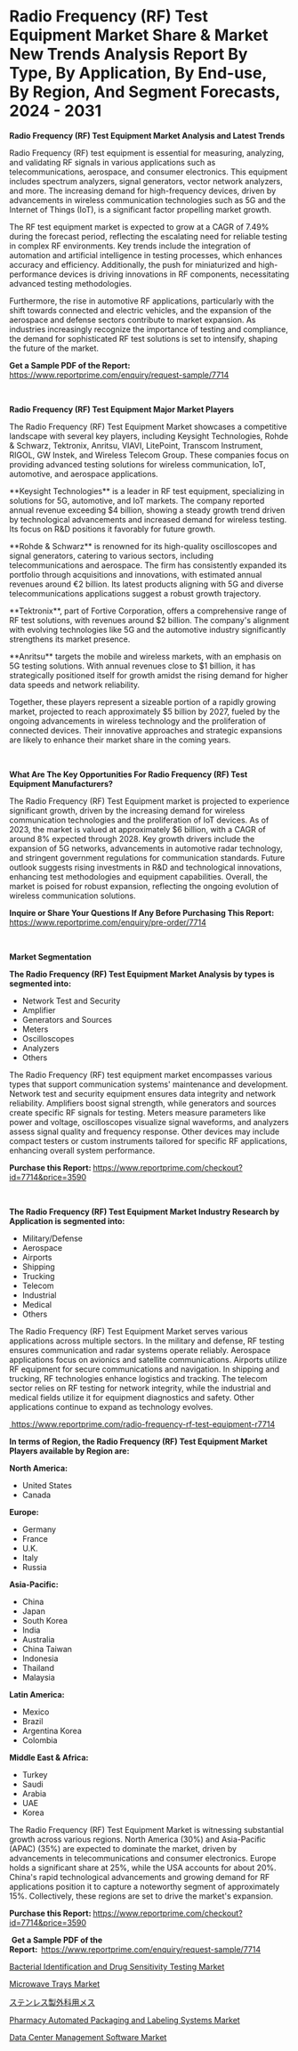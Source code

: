 <p><h1>Radio Frequency (RF) Test Equipment Market Share & Market New Trends Analysis Report By Type, By Application, By End-use, By Region, And Segment Forecasts, 2024 - 2031</h1></p><p><strong>Radio Frequency (RF) Test Equipment Market Analysis and Latest Trends</strong></p>
<p><p>Radio Frequency (RF) test equipment is essential for measuring, analyzing, and validating RF signals in various applications such as telecommunications, aerospace, and consumer electronics. This equipment includes spectrum analyzers, signal generators, vector network analyzers, and more. The increasing demand for high-frequency devices, driven by advancements in wireless communication technologies such as 5G and the Internet of Things (IoT), is a significant factor propelling market growth.</p><p>The RF test equipment market is expected to grow at a CAGR of 7.49% during the forecast period, reflecting the escalating need for reliable testing in complex RF environments. Key trends include the integration of automation and artificial intelligence in testing processes, which enhances accuracy and efficiency. Additionally, the push for miniaturized and high-performance devices is driving innovations in RF components, necessitating advanced testing methodologies.</p><p>Furthermore, the rise in automotive RF applications, particularly with the shift towards connected and electric vehicles, and the expansion of the aerospace and defense sectors contribute to market expansion. As industries increasingly recognize the importance of testing and compliance, the demand for sophisticated RF test solutions is set to intensify, shaping the future of the market.</p></p>
<p><strong>Get a Sample PDF of the Report:&nbsp;</strong> <a href="https://www.reportprime.com/enquiry/request-sample/7714">https://www.reportprime.com/enquiry/request-sample/7714</a></p>
<p>&nbsp;</p>
<p><strong>Radio Frequency (RF) Test Equipment Major Market Players</strong></p>
<p><p>The Radio Frequency (RF) Test Equipment Market showcases a competitive landscape with several key players, including Keysight Technologies, Rohde & Schwarz, Tektronix, Anritsu, VIAVI, LitePoint, Transcom Instrument, RIGOL, GW Instek, and Wireless Telecom Group. These companies focus on providing advanced testing solutions for wireless communication, IoT, automotive, and aerospace applications.</p><p>**Keysight Technologies** is a leader in RF test equipment, specializing in solutions for 5G, automotive, and IoT markets. The company reported annual revenue exceeding $4 billion, showing a steady growth trend driven by technological advancements and increased demand for wireless testing. Its focus on R&D positions it favorably for future growth.</p><p>**Rohde & Schwarz** is renowned for its high-quality oscilloscopes and signal generators, catering to various sectors, including telecommunications and aerospace. The firm has consistently expanded its portfolio through acquisitions and innovations, with estimated annual revenues around €2 billion. Its latest products aligning with 5G and diverse telecommunications applications suggest a robust growth trajectory.</p><p>**Tektronix**, part of Fortive Corporation, offers a comprehensive range of RF test solutions, with revenues around $2 billion. The company's alignment with evolving technologies like 5G and the automotive industry significantly strengthens its market presence.</p><p>**Anritsu** targets the mobile and wireless markets, with an emphasis on 5G testing solutions. With annual revenues close to $1 billion, it has strategically positioned itself for growth amidst the rising demand for higher data speeds and network reliability.</p><p>Together, these players represent a sizeable portion of a rapidly growing market, projected to reach approximately $5 billion by 2027, fueled by the ongoing advancements in wireless technology and the proliferation of connected devices. Their innovative approaches and strategic expansions are likely to enhance their market share in the coming years.</p></p>
<p>&nbsp;</p>
<p><strong>What Are The Key Opportunities For Radio Frequency (RF) Test Equipment Manufacturers?</strong></p>
<p><p>The Radio Frequency (RF) Test Equipment market is projected to experience significant growth, driven by the increasing demand for wireless communication technologies and the proliferation of IoT devices. As of 2023, the market is valued at approximately $6 billion, with a CAGR of around 8% expected through 2028. Key growth drivers include the expansion of 5G networks, advancements in automotive radar technology, and stringent government regulations for communication standards. Future outlook suggests rising investments in R&D and technological innovations, enhancing test methodologies and equipment capabilities. Overall, the market is poised for robust expansion, reflecting the ongoing evolution of wireless communication solutions.</p></p>
<p><strong>Inquire or Share Your Questions If Any Before Purchasing This Report:</strong> <a href="https://www.reportprime.com/enquiry/pre-order/7714">https://www.reportprime.com/enquiry/pre-order/7714</a></p>
<p>&nbsp;</p>
<p><strong>Market Segmentation</strong></p>
<p><strong>The Radio Frequency (RF) Test Equipment Market Analysis by types is segmented into:</strong></p>
<p><ul><li>Network Test and Security</li><li>Amplifier</li><li>Generators and Sources</li><li>Meters</li><li>Oscilloscopes</li><li>Analyzers</li><li>Others</li></ul></p>
<p><p>The Radio Frequency (RF) test equipment market encompasses various types that support communication systems' maintenance and development. Network test and security equipment ensures data integrity and network reliability. Amplifiers boost signal strength, while generators and sources create specific RF signals for testing. Meters measure parameters like power and voltage, oscilloscopes visualize signal waveforms, and analyzers assess signal quality and frequency response. Other devices may include compact testers or custom instruments tailored for specific RF applications, enhancing overall system performance.</p></p>
<p><strong>Purchase this Report:&nbsp;</strong><a href="https://www.reportprime.com/checkout?id=7714&price=3590">https://www.reportprime.com/checkout?id=7714&price=3590</a></p>
<p>&nbsp;</p>
<p><strong>The Radio Frequency (RF) Test Equipment Market Industry Research by Application is segmented into:</strong></p>
<p><ul><li>Military/Defense</li><li>Aerospace</li><li>Airports</li><li>Shipping</li><li>Trucking</li><li>Telecom</li><li>Industrial</li><li>Medical</li><li>Others</li></ul></p>
<p><p>The Radio Frequency (RF) Test Equipment Market serves various applications across multiple sectors. In the military and defense, RF testing ensures communication and radar systems operate reliably. Aerospace applications focus on avionics and satellite communications. Airports utilize RF equipment for secure communications and navigation. In shipping and trucking, RF technologies enhance logistics and tracking. The telecom sector relies on RF testing for network integrity, while the industrial and medical fields utilize it for equipment diagnostics and safety. Other applications continue to expand as technology evolves.</p></p>
<p><a href="https://www.reportprime.com/radio-frequency-rf-test-equipment-r7714">&nbsp;https://www.reportprime.com/radio-frequency-rf-test-equipment-r7714</a></p>
<p><strong>In terms of Region, the Radio Frequency (RF) Test Equipment Market Players available by Region are:</strong></p>
<p>
    <p> <strong> North America: </strong>
        <ul>
            <li>United States</li>
            <li>Canada</li>
        </ul>
        </p> 
    <p> <strong> Europe: </strong>
        <ul>
            <li>Germany</li>
            <li>France</li>
            <li>U.K.</li>
            <li>Italy</li>
            <li>Russia</li>
        </ul>
        </p> 
    <p> <strong> Asia-Pacific: </strong>
        <ul>
            <li>China</li>
            <li>Japan</li>
            <li>South Korea</li>
            <li>India</li>
            <li>Australia</li>
            <li>China Taiwan</li>
            <li>Indonesia</li>
            <li>Thailand</li>
            <li>Malaysia</li>
        </ul>
        </p> 
    <p> <strong> Latin America: </strong>
        <ul>
            <li>Mexico</li>
            <li>Brazil</li>
            <li>Argentina Korea</li>
            <li>Colombia</li>
        </ul>
        </p> 
    <p> <strong> Middle East & Africa: </strong>
        <ul>
            <li>Turkey</li>
            <li>Saudi</li>
            <li>Arabia</li>
            <li>UAE</li>
            <li>Korea</li>
        </ul>
    </p>
    </p>
<p><p>The Radio Frequency (RF) Test Equipment Market is witnessing substantial growth across various regions. North America (30%) and Asia-Pacific (APAC) (35%) are expected to dominate the market, driven by advancements in telecommunications and consumer electronics. Europe holds a significant share at 25%, while the USA accounts for about 20%. China's rapid technological advancements and growing demand for RF applications position it to capture a noteworthy segment of approximately 15%. Collectively, these regions are set to drive the market's expansion.</p></p>
<p><strong>Purchase this Report: </strong><a href="https://www.reportprime.com/checkout?id=7714&price=3590">https://www.reportprime.com/checkout?id=7714&price=3590</a></p>
<p>&nbsp;<strong>Get a Sample PDF of the Report:&nbsp;&nbsp;</strong><a href="https://www.reportprime.com/enquiry/request-sample/7714">https://www.reportprime.com/enquiry/request-sample/7714</a></p>
<p><strong></strong></p>
<p><p><a href="https://medium.com/@hsjri2637/bacterial-identification-and-drug-sensitivity-testing-market-size-is-growing-at-cagr-of-5-9-abe250d33b47">Bacterial Identification and Drug Sensitivity Testing Market</a></p><p><a href="https://issuu.com/reportprime-2/docs/microwave-trays-market-size-2030.pp_7354c553987da5">Microwave Trays Market</a></p><p><a href="https://medium.com/@evekerluke2023/stainless-steel-surgical-scalpel-market-%E3%81%AF-%E3%82%B3%E3%82%B9%E3%83%88%E7%AE%A1%E7%90%86%E3%81%A8%E5%8A%B9%E7%8E%87%E5%90%91%E4%B8%8A%E3%82%92%E5%84%AA%E5%85%88%E3%81%97%E3%81%BE%E3%81%99-%E3%81%95%E3%82%89%E3%81%AB-%E5%A0%B1%E5%91%8A%E6%9B%B8%E3%81%AF%E5%B8%82%E5%A0%B4%E3%81%AE%E9%9C%80%E8%A6%81%E9%9D%A2%E3%81%A8%E4%BE%9B%E7%B5%A6%E9%9D%A2%E3%81%AE%E4%B8%A1%E6%96%B9%E3%82%92%E3%82%AB%E3%83%90%E3%83%BC%E3%81%97%E3%81%A6%E3%81%84%E3%81%BE%E3%81%99-fc09b08500af">ステンレス製外科用メス</a></p><p><a href="https://medium.com/@hsjri2637/global-pharmacy-automated-packaging-and-labeling-systems-market-sector-types-applications-market-9cdd784b6718">Pharmacy Automated Packaging and Labeling Systems Market</a></p><p><a href="https://www.linkedin.com/pulse/data-center-management-software-industry-insights-report-analyzing-losye?trackingId=tl6Mx54hQIqxmIndi%2FvDAQ%3D%3D">Data Center Management Software Market</a></p></p>